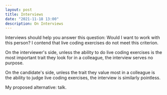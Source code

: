 ```yaml
---
layout: post
title: Interviews
date: "2021-11-18 13:00"
description: On Interviews
---
```


Interviews should help you answer this question: Would I want to work with this person? I contend that live coding exercises do not meet this criterion.

On the interviewer's side, unless the ability to do live coding exercises is the most important trait they look for in a colleague, the interview serves no purpose.

On the candidate's side, unless the trait they value most in a colleague is the ability to judge live coding exercises, the interview is similarly pointless.

My proposed alternative: talk.
